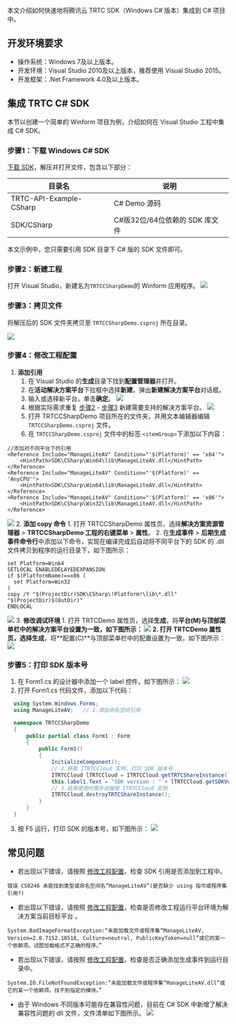 本文介绍如何快速地将腾讯云 TRTC SDK（Windows C# 版本）集成到 C# 项目中。

## 开发环境要求
- 操作系统：Windows 7及以上版本。
- 开发环境：Visual Studio 2010及以上版本，推荐使用 Visual Studio 2015。
- 开发框架：.Net Framework 4.0及以上版本。

## 集成 TRTC C# SDK
本节以创建一个简单的 Winform 项目为例，介绍如何在 Visual Studio 工程中集成 C# SDK。

[](id:step1)
### 步骤1：下载  Windows C# SDK
[下载 SDK](https://liteav.sdk.qcloud.com/download/latest/TXLiteAVSDK_TRTC_Win_CSharp_latest.zip)，解压并打开文件，包含以下部分：

|  目录名        | 说明                                  |
| -------------  | -------------------------------------|
| TRTC-API-Example-CSharp        | C# Demo 源码          |
| SDK/CSharp     | C#版32位/64位依赖的 SDK 库文件        |

本文示例中，您只需要引用 SDK 目录下 C# 版的 SDK 文件即可。

[](id:step2)
### 步骤2：新建工程
打开 Visual Studio，新建名为`TRTCCSharpDemo`的 Winform 应用程序。
 ![](https://main.qcloudimg.com/raw/b0f7a80d2f86e73b4cc277bd05c73fd9.png)

[](id:step3)
### 步骤3：拷贝文件
将解压后的 SDK 文件夹拷贝至 `TRTCCSharpDemo.csproj` 所在目录。

![](https://main.qcloudimg.com/raw/dbd90fce988853c26a832930cef2e9a6.png)

[](id:step4)
### 步骤4：修改工程配置
1. **添加引用**
	1. 在 Visual Studio 的**生成**目录下找到**配置管理器**并打开。[](id:step4_1_2)
	2. 在**活动解决方案平台**下拉框中选择**新建**，弹出**新建解决方案平台**对话框。[](id:step4_1_3)
	3. 输入或选择新平台，单击**确定**。
	 ![](https://main.qcloudimg.com/raw/75f07143f2c6a83a4d22e3f95f8f3864.png)
	4. 根据实际需求重复 [步骤2](#step4_1_2) - [步骤3](#step4_1_3)  新建需要支持的解决方案平台。
	 ![](https://main.qcloudimg.com/raw/e7d906cbc18d32848a25cce38f50d20c.png)
	5. 打开 TRTCCSharpDemo 项目所在的文件夹，并用文本编辑器编辑 `TRTCCSharpDemo.csproj` 文件。
	6. 在 `TRTCCSharpDemo.csproj` 文件中的标签 `<itemGroup>`下添加以下内容：
```
//添加对不同平台下的引用
<Reference Include="ManageLiteAV" Condition="'$(Platform)' == 'x64'">
	<HintPath>SDK\CSharp\Win64\lib\ManageLiteAV.dll</HintPath>
</Reference>
<Reference Include="ManageLiteAV" Condition="'$(Platform)' == 'AnyCPU'">
	<HintPath>SDK\CSharp\Win64\lib\ManageLiteAV.dll</HintPath>
</Reference>
<Reference Include="ManageLiteAV" Condition="'$(Platform)' == 'x86'">
	<HintPath>SDK\CSharp\Win32\lib\ManageLiteAV.dll</HintPath>
</Reference>
```
![](https://main.qcloudimg.com/raw/a76052df7be5fb54cfbcdedc7a5afc58.png)
2. **添加 copy 命令**
	1. 打开 TRTCCSharpDemo 属性页，选择**解决方案资源管理器** > **TRTCCSharpDemo 工程的右键菜单** > **属性**。
	2. 在**生成事件** > **后期生成事件命令行**中添加以下命令，实现在编译完成后自动将不同平台下的 SDK 的 .dll 文件拷贝到程序的运行目录下，如下图所示：
```
set Platform=Win64
SETLOCAL ENABLEDELAYEDEXPANSION
if $(PlatformName)==x86 (
  set Platform=Win32
)
copy /Y "$(ProjectDir)SDK\CSharp\!Platform!\lib\*.dll" "$(ProjectDir)$(OutDir)"
ENDLOCAL
```
![](https://main.qcloudimg.com/raw/1939c8a6702da356fe58d9945c40a60c.png)
3. **修改调试环境**
	1. 打开 TRTCDemo 属性页，选择**生成**，将**平台(M)**与顶部菜单栏中的解决方案平台设置为一致，如下图所示：
![](https://main.qcloudimg.com/raw/23462af7ca105e5f78c5b5cbd3242063.png)
	2. 打开 TRTCDemo 属性页，选择**生成**，将**配置(C)**与顶部菜单栏中的配置设置为一致，如下图所示：
![](https://qcloudimg.tencent-cloud.cn/raw/31da8c3b6f66cf357b41f3c1f5717b6c.png)

[](id:step5)
### 步骤5：打印 SDK 版本号
1. 在 Form1.cs 的设计器中添加一个 label 控件，如下图所示：
 ![](https://main.qcloudimg.com/raw/fec574b76a4250a3e948816b7cc1728d.png)
2. 打开 Form1.cs 代码文件，添加以下代码：
```c#
  using System.Windows.Forms;
  using ManageLiteAV;   // 1.添加命名空间引用

  namespace TRTCCSharpDemo
  {
      public partial class Form1 : Form
      {
          public Form1()
          {
              InitializeComponent();
              // 2.获取 ITRTCCloud 实例，打印 SDK 版本号
              ITRTCCloud lTRTCCloud = ITRTCCloud.getTRTCShareInstance();
              this.label1.Text = "SDK version : " + lTRTCCloud.getSDKVersion();
              // 3.结束使用时需手动摧毁 ITRTCCloud 实例
              ITRTCCloud.destroyTRTCShareInstance();
          }
      }
  }
```
3.  按 F5 运行，打印 SDK 的版本号，如下图所示：
![](https://qcloudimg.tencent-cloud.cn/raw/c83d54334094e7551d746484a4f5be9f.png)

## 常见问题
- 若出现以下错误，请按照 [修改工程配置](#step4)，检查 SDK 引用是否添加到工程中。
```
错误 CS0246 未能找到类型或命名空间名“ManageLiteAV”(是否缺少 using 指令或程序集引用?)
```

- 若出现以下错误，请按照 [修改工程配置](#step4)，检查是否修改工程运行平台环境为解决方案当前目标平台 。
```
System.BadImageFormatException:“未能加载文件或程序集“ManageLiteAV, Version=2.0.7152.18518, Culture=neutral, PublicKeyToken=null”或它的某一个依赖项。试图加载格式不正确的程序。”
```

- 若出现以下错误，请按照 [修改工程配置](#step4)，检查是否正确添加生成事件到运行目录中。
```
System.IO.FileNotFoundException:“未能加载文件或程序集“ManageLiteAV.dll”或它的某一个依赖项。找不到指定的模块。”
```

- 由于 Windows 不同版本可能存在兼容性问题，目前在 C# SDK 中新增了解决兼容性问题的 dll 文件，文件清单如下图所示。
![](https://main.qcloudimg.com/raw/1467310c3f5b2ab7271376902d23a2be.png)
